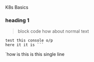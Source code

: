 K8s Basics
### heading 1
>block code
how about normal text
```
test this console o/p
here it it is ```
```
`how is this
is this single line
